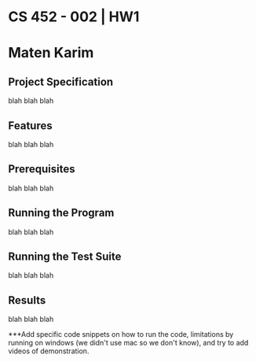 # CS 452 - 002 | HW1 
# Maten Karim
## Project Specification
blah blah blah
## Features
blah blah blah
## Prerequisites
blah blah blah
## Running the Program
blah blah blah
## Running the Test Suite
blah blah blah
## Results
blah blah blah



***Add specific code snippets on how to run the code, limitations by running on windows (we didn't use mac so we don't know), and try to add videos of demonstration.